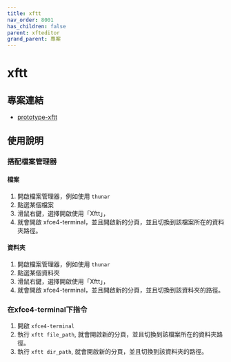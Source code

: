 ```yaml
---
title: xftt
nav_order: 8001
has_children: false
parent: xfteditor
grand_parent: 專案
---
```


# xftt


## 專案連結

* [prototype-xftt](https://github.com/samwhelp/tool-xfteditor/tree/gh-pages/_demo/project/xfteditor/prototype/xftt)


## 使用說明

### 搭配檔案管理器

#### 檔案

1. 開啟檔案管理器，例如使用 `thunar`
2. 點選某個檔案
3. 滑鼠右鍵，選擇開啟使用「Xftt」，
4. 就會開啟 xfce4-terminal，並且開啟新的分頁，並且切換到該檔案所在的資料夾路徑。

#### 資料夾

1. 開啟檔案管理器，例如使用 `thunar`
2. 點選某個資料夾
3. 滑鼠右鍵，選擇開啟使用「Xftt」，
4. 就會開啟 xfce4-terminal，並且開啟新的分頁，並且切換到該資料夾的路徑。

### 在xfce4-terminal下指令

1. 開啟 `xfce4-terminal`
2. 執行 `xftt file_path`, 就會開啟新的分頁，並且切換到該檔案所在的資料夾路徑。
2. 執行 `xftt dir_path`, 就會開啟新的分頁，並且切換到該資料夾的路徑。
